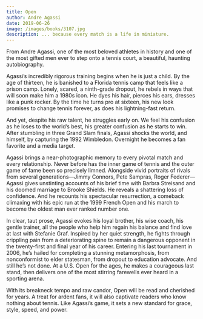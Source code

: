 ```yaml
---
title: Open
author: Andre Agassi
date: 2019-06-26
image: /images/books/3107.jpg
description: ... because every match is a life in miniature.
---
```


From Andre Agassi, one of the most beloved athletes in history and one of the most gifted men ever to step onto a tennis court, a beautiful, haunting autobiography.

Agassi’s incredibly rigorous training begins when he is just a child. By the age of thirteen, he is banished to a Florida tennis camp that feels like a prison camp. Lonely, scared, a ninth-grade dropout, he rebels in ways that will soon make him a 1980s icon. He dyes his hair, pierces his ears, dresses like a punk rocker. By the time he turns pro at sixteen, his new look promises to change tennis forever, as does his lightning-fast return.

And yet, despite his raw talent, he struggles early on. We feel his confusion as he loses to the world’s best, his greater confusion as he starts to win. After stumbling in three Grand Slam finals, Agassi shocks the world, and himself, by capturing the 1992 Wimbledon. Overnight he becomes a fan favorite and a media target.

Agassi brings a near-photographic memory to every pivotal match and every relationship. Never before has the inner game of tennis and the outer game of fame been so precisely limned. Alongside vivid portraits of rivals from several generations—Jimmy Connors, Pete Sampras, Roger Federer—Agassi gives unstinting accounts of his brief time with Barbra Streisand and his doomed marriage to Brooke Shields. He reveals a shattering loss of confidence. And he recounts his spectacular resurrection, a comeback climaxing with his epic run at the 1999 French Open and his march to become the oldest man ever ranked number one.

In clear, taut prose, Agassi evokes his loyal brother, his wise coach, his gentle trainer, all the people who help him regain his balance and find love at last with Stefanie Graf. Inspired by her quiet strength, he fights through crippling pain from a deteriorating spine to remain a dangerous opponent in the twenty-first and final year of his career. Entering his last tournament in 2006, he’s hailed for completing a stunning metamorphosis, from nonconformist to elder statesman, from dropout to education advocate. And still he’s not done. At a U.S. Open for the ages, he makes a courageous last stand, then delivers one of the most stirring farewells ever heard in a sporting arena.

With its breakneck tempo and raw candor, Open will be read and cherished for years. A treat for ardent fans, it will also captivate readers who know nothing about tennis. Like Agassi’s game, it sets a new standard for grace, style, speed, and power.
